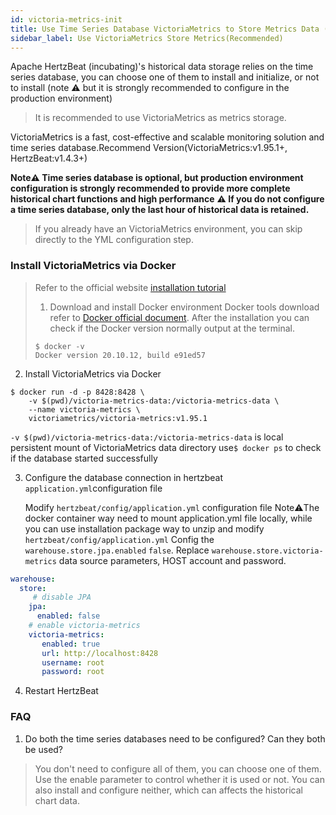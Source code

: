 ```yaml
---
id: victoria-metrics-init
title: Use Time Series Database VictoriaMetrics to Store Metrics Data (Recommended)
sidebar_label: Use VictoriaMetrics Store Metrics(Recommended)
---
```


Apache HertzBeat (incubating)'s historical data storage relies on the time series database, you can choose one of them to install and initialize, or not to install (note ⚠️ but it is strongly recommended to configure in the production environment)

> It is recommended to use VictoriaMetrics as metrics storage.

VictoriaMetrics is a fast, cost-effective and scalable monitoring solution and time series database.Recommend Version(VictoriaMetrics:v1.95.1+, HertzBeat:v1.4.3+)

**Note⚠️ Time series database is optional, but production environment configuration is strongly recommended to provide more complete historical chart functions and high performance**
**⚠️ If you do not configure a time series database, only the last hour of historical data is retained.**

> If you already have an VictoriaMetrics environment, you can skip directly to the YML configuration step.

### Install VictoriaMetrics via Docker

> Refer to the official website [installation tutorial](https://docs.victoriametrics.com/Quick-Start.html#how-to-install)
>
> 1. Download and install Docker environment
> Docker tools download refer to [Docker official document](https://docs.docker.com/get-docker/).
> After the installation you can check if the Docker version normally output at the terminal.
>
> ```shell
> $ docker -v
> Docker version 20.10.12, build e91ed57
> ```

2. Install VictoriaMetrics via Docker

```shell
$ docker run -d -p 8428:8428 \
    -v $(pwd)/victoria-metrics-data:/victoria-metrics-data \
    --name victoria-metrics \
    victoriametrics/victoria-metrics:v1.95.1
```

`-v $(pwd)/victoria-metrics-data:/victoria-metrics-data` is local persistent mount of VictoriaMetrics data directory
use```$ docker ps``` to check if the database started successfully

3. Configure the database connection in hertzbeat `application.yml`configuration file

   Modify `hertzbeat/config/application.yml` configuration file
   Note⚠️The docker container way need to mount application.yml file locally, while you can use installation package way to unzip and modify `hertzbeat/config/application.yml`
   Config the `warehouse.store.jpa.enabled` `false`. Replace `warehouse.store.victoria-metrics` data source parameters, HOST account and password.

```yaml
warehouse:
  store:
     # disable JPA
    jpa:
      enabled: false
    # enable victoria-metrics
    victoria-metrics:
       enabled: true
       url: http://localhost:8428
       username: root
       password: root
```

4. Restart HertzBeat

### FAQ

1. Do both the time series databases need to be configured? Can they both be used?

> You don't need to configure all of them, you can choose one of them. Use the enable parameter to control whether it is used or not. You can also install and configure neither, which can affects the historical chart data.
